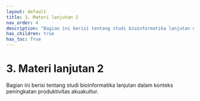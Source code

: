 ```yaml
---
layout: default
title: 3. Materi lanjutan 2
nav_order: 4
description: "Bagian ini berisi tentang studi bioinformatika lanjutan dalam konteks peningkatan produktivitas akuakultur."
has_children: true
has_toc: True
---
```


# 3. Materi lanjutan 2

Bagian ini berisi tentang studi bioinformatika lanjutan dalam konteks peningkatan produktivitas akuakultur.
